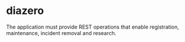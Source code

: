 # diazero
The application must provide REST operations that enable registration, maintenance, incident removal and research.
